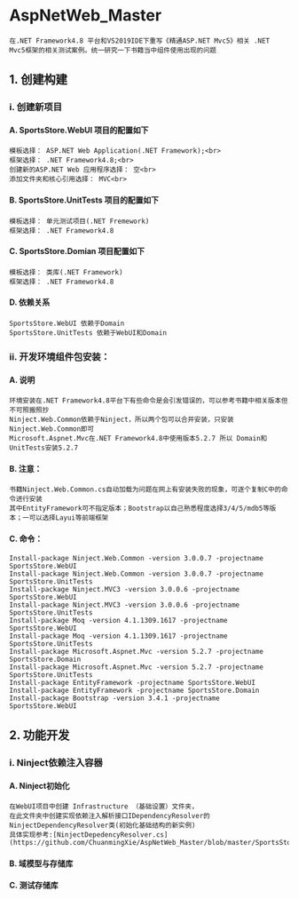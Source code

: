 # AspNetWeb_Master
	在.NET Framework4.8 平台和VS2019IDE下重写《精通ASP.NET Mvc5》相关 .NET Mvc5框架的相关测试案例。统一研究一下书籍当中组件使用出现的问题

## 1. 创建构建<br>
### i. 创建新项目<br>
#### A. SportsStore.WebUI 项目的配置如下<br>
	模板选择： ASP.NET Web Application(.NET Framework);<br>
	框架选择： .NET Framework4.8;<br>
	创建新的ASP.NET Web 应用程序选择： 空<br>
	添加文件夹和核心引用选择： MVC<br>
#### B. SportsStore.UnitTests 项目的配置如下
	模板选择： 单元测试项目(.NET Fremework)
	框架选择： .NET Framework4.8
#### C. SportsStore.Domian 项目配置如下
	模板选择： 类库(.NET Framework)
	框架选择： .NET Framework4.8
#### D. 依赖关系
	SportsStore.WebUI 依赖于Domain
	SportsStore.UnitTests 依赖于WebUI和Domain

### ii. 开发环境组件包安装：
#### A. 说明
	环境安装在.NET Framework4.8平台下有些命令是会引发错误的，可以参考书籍中相关版本但不可照搬照抄
	Ninject.Web.Common依赖于Ninject，所以两个包可以合并安装，只安装Ninject.Web.Common即可
	Microsoft.Aspnet.Mvc在.NET Framework4.8中使用版本5.2.7 所以 Domain和UnitTests安装5.2.7
#### B. 注意：
	书籍Ninject.Web.Common.cs自动加载为问题在网上有安装失败的现象，可逐个复制C中的命令进行安装
	其中EntityFramework可不指定版本；Bootstrap以自己熟悉程度选择3/4/5/mdb5等版本；一可以选择Layui等前端框架
#### C. 命令：
	Install-package Ninject.Web.Common -version 3.0.0.7 -projectname SportsStore.WebUI
	Install-package Ninject.Web.Common -version 3.0.0.7 -projectname SportsStore.UnitTests
	Install-package Ninject.MVC3 -version 3.0.0.6 -projectname SportsStore.WebUI
	Install-package Ninject.MVC3 -version 3.0.0.6 -projectname SportsStore.UnitTests
	Install-package Moq -version 4.1.1309.1617 -projectname SportsStore.WebUI
	Install-package Moq -version 4.1.1309.1617 -projectname SportsStore.UnitTests
	Install-package Microsoft.Aspnet.Mvc -version 5.2.7 -projectname SportsStore.Domain
	Install-package Microsoft.Aspnet.Mvc -version 5.2.7 -projectname SportsStore.UnitTests
	Install-package EntityFramework -projectname SportsStore.WebUI
	Install-package EntityFramework -projectname SportsStore.Domain
	Install-package Bootstrap -version 3.4.1 -projectname SportsStore.WebUI

## 2. 功能开发
### i. Ninject依赖注入容器
#### A. Ninject初始化
	在WebUI项目中创建 Infrastructure （基础设置）文件夹，
	在此文件夹中创建实现依赖注入解析接口IDependencyResolver的NinjectDependencyResolver类(初始化基础结构的新实例)
	具体实现参考:[NinjectDepedencyResolver.cs](https://github.com/ChuanmingXie/AspNetWeb_Master/blob/master/SportsStore.WebUI/Infrastructure/NinjectDepedencyResolver.cs,"NinjectDepedencyResolver.cs")
#### B. 域模型与存储库

#### C. 测试存储库

	

